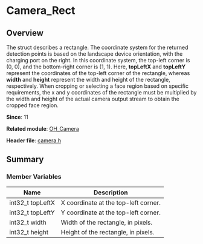 # Camera_Rect
<!--Kit: Camera Kit-->
<!--Subsystem: Multimedia-->
<!--Owner: @qano-->
<!--Designer: @leo_ysl-->
<!--Tester: @xchaosioda-->
<!--Adviser: @w_Machine_cc-->

## Overview

The struct describes a rectangle. The coordinate system for the returned detection points is based on the landscape device orientation, with the charging port on the right. In this coordinate system, the top-left corner is (0, 0), and the bottom-right corner is (1, 1). Here, **topLeftX** and **topLeftY** represent the coordinates of the top-left corner of the rectangle, whereas **width** and **height** represent the width and height of the rectangle, respectively. When cropping or selecting a face region based on specific requirements, the x and y coordinates of the rectangle must be multiplied by the width and height of the actual camera output stream to obtain the cropped face region.

**Since**: 11

**Related module**: [OH_Camera](capi-oh-camera.md)

**Header file**: [camera.h](capi-camera-h.md)

## Summary

### Member Variables

| Name| Description|
| -- | -- |
| int32_t topLeftX | X coordinate at the top-left corner.|
| int32_t topLeftY | Y coordinate at the top-left corner.|
| int32_t width | Width of the rectangle, in pixels.|
| int32_t height | Height of the rectangle, in pixels.|

